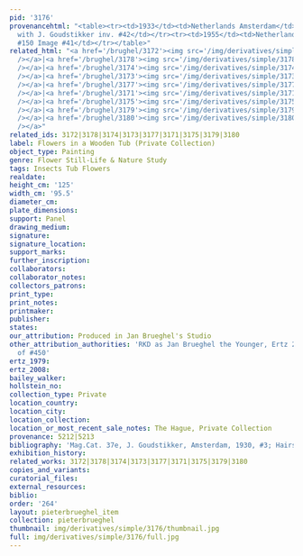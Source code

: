 ```yaml
---
pid: '3176'
provenancehtml: "<table><tr><td>1933</td><td>Netherlands Amsterdam</td><td>Exhibited
  with J. Goudstikker inv. #42</td></tr><tr><td>1955</td><td>Netherlands Rotterdam</td><td>Catalogue
  #150 Image #41</td></tr></table>"
related_html: "<a href='/brughel/3172'><img src='/img/derivatives/simple/3172/thumbnail.jpg'
  /></a>|<a href='/brughel/3178'><img src='/img/derivatives/simple/3178/thumbnail.jpg'
  /></a>|<a href='/brughel/3174'><img src='/img/derivatives/simple/3174/thumbnail.jpg'
  /></a>|<a href='/brughel/3173'><img src='/img/derivatives/simple/3173/thumbnail.jpg'
  /></a>|<a href='/brughel/3177'><img src='/img/derivatives/simple/3177/thumbnail.jpg'
  /></a>|<a href='/brughel/3171'><img src='/img/derivatives/simple/3171/thumbnail.jpg'
  /></a>|<a href='/brughel/3175'><img src='/img/derivatives/simple/3175/thumbnail.jpg'
  /></a>|<a href='/brughel/3179'><img src='/img/derivatives/simple/3179/thumbnail.jpg'
  /></a>|<a href='/brughel/3180'><img src='/img/derivatives/simple/3180/thumbnail.jpg'
  /></a>"
related_ids: 3172|3178|3174|3173|3177|3171|3175|3179|3180
label: Flowers in a Wooden Tub (Private Collection)
object_type: Painting
genre: Flower Still-Life & Nature Study
tags: Insects Tub Flowers
realdate:
height_cm: '125'
width_cm: '95.5'
diameter_cm:
plate_dimensions:
support: Panel
drawing_medium:
signature:
signature_location:
support_marks:
further_inscription:
collaborators:
collaborator_notes:
collectors_patrons:
print_type:
print_notes:
printmaker:
publisher:
states:
our_attribution: Produced in Jan Brueghel's Studio
other_attribution_authorities: 'RKD as Jan Brueghel the Younger, Ertz 2008-10, variant
  of #450'
ertz_1979:
ertz_2008:
bailey_walker:
hollstein_no:
collection_type: Private
location_country:
location_city:
location_collection:
location_or_most_recent_sale_notes: The Hague, Private Collection
provenance: 5212|5213
bibliography: 'Mag.Cat. 37e, J. Goudstikker, Amsterdam, 1930, #3; Hairs, p. 204'
exhibition_history:
related_works: 3172|3178|3174|3173|3177|3171|3175|3179|3180
copies_and_variants:
curatorial_files:
external_resources:
biblio:
order: '264'
layout: pieterbrueghel_item
collection: pieterbrueghel
thumbnail: img/derivatives/simple/3176/thumbnail.jpg
full: img/derivatives/simple/3176/full.jpg
---
```

